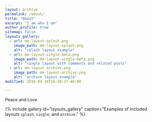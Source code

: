 ```yaml
---
layout: archive
permalink: /about/
title: "About"
excerpt: "I am who I am"
author_profile: true
sitemap: false
layouts_gallery:
  - url: mm-layout-splash.png
    image_path: mm-layout-splash.png
    alt: "splash layout example"
  - url: mm-layout-single-meta.png
    image_path: mm-layout-single-meta.png
    alt: "single layout with comments and related posts"
  - url: mm-layout-archive.png
    image_path: mm-layout-archive.png
    alt: "archive layout example"
modified: 2016-04-18T16:39:37-04:00

---
```

Peace and Love

{% include gallery id="layouts_gallery" caption="Examples of included layouts `splash`, `single`, and `archive`." %}
